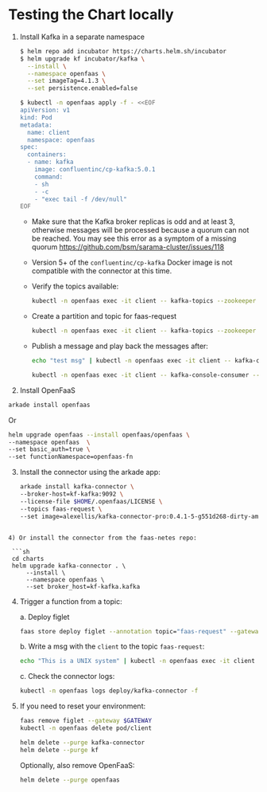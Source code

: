 # Testing the Chart locally

1.  Install Kafka in a separate namespace

    ```sh
    $ helm repo add incubator https://charts.helm.sh/incubator
    $ helm upgrade kf incubator/kafka \
      --install \
      --namespace openfaas \
      --set imageTag=4.1.3 \
      --set persistence.enabled=false

    $ kubectl -n openfaas apply -f - <<EOF
    apiVersion: v1
    kind: Pod
    metadata:
      name: client
      namespace: openfaas
    spec:
      containers:
      - name: kafka
        image: confluentinc/cp-kafka:5.0.1
        command:
        - sh
        - -c
        - "exec tail -f /dev/null"
    EOF
    ```

    * Make sure that the Kafka broker replicas is odd and at least 3, otherwise messages will be
    processed because a quorum can not be reached. You may see this error as a symptom of a missing
    quorum https://github.com/bsm/sarama-cluster/issues/118

    * Version 5+ of the `confluentinc/cp-kafka` Docker image is not compatible with the connector at this time.

    * Verify the topics available:
        ```sh
        kubectl -n openfaas exec -it client -- kafka-topics --zookeeper kf-zookeeper:2181 --list
        ```

    * Create a partition and topic for faas-request
        ```sh
        kubectl -n openfaas exec -it client -- kafka-topics --zookeeper kf-zookeeper:2181 --topic faas-request --create --partitions 1 --replication-factor 1

    * Publish a message and play back the messages after:
        ```sh
        echo "test msg" | kubectl -n openfaas exec -it client -- kafka-console-producer --broker-list kf-kafka-headless:9092 --topic faas-request

        kubectl -n openfaas exec -it client -- kafka-console-consumer --bootstrap-server kf-kafka:9092 --topic faas-request --from-beginning
        ```

2) Install OpenFaaS

  ```sh
  arkade install openfaas
  ```

  Or

   ```sh
   helm upgrade openfaas --install openfaas/openfaas \
   --namespace openfaas  \
   --set basic_auth=true \
   --set functionNamespace=openfaas-fn
   ```

3) Install the connector using the arkade app:

   ```sh
   arkade install kafka-connector \
   --broker-host=kf-kafka:9092 \
   --license-file $HOME/.openfaas/LICENSE \
   --topics faas-request \
   --set image=alexellis/kafka-connector-pro:0.4.1-5-g551d268-dirty-amd64
  ```

4) Or install the connector from the faas-netes repo:

   ```sh
   cd charts
   helm upgrade kafka-connector . \
       --install \
       --namespace openfaas \
       --set broker_host=kf-kafka.kafka
   ```

4) Trigger a function from a topic:

   a. Deploy figlet

   ```sh
   faas store deploy figlet --annotation topic="faas-request" --gateway $GATEWAY
   ```

   b. Write a msg with the `client` to the topic `faas-request`:

   ```sh
   echo "This is a UNIX system" | kubectl -n openfaas exec -it client -- kafka-console-producer --broker-list kf-kafka-headless:9092 --topic faas-request
   ```

   c. Check the connector logs:

   ```sh
   kubectl -n openfaas logs deploy/kafka-connector -f
   ```

5. If you need to reset your environment:

   ```sh
   faas remove figlet --gateway $GATEWAY
   kubectl -n openfaas delete pod/client

   helm delete --purge kafka-connector
   helm delete --purge kf
   ```

   Optionally, also remove OpenFaaS:
   ```sh
   helm delete --purge openfaas
   ```
